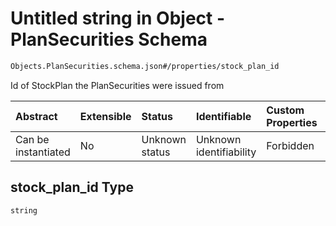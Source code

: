 # Untitled string in Object - PlanSecurities Schema

```txt
Objects.PlanSecurities.schema.json#/properties/stock_plan_id
```

Id of StockPlan the PlanSecurities were issued from

| Abstract            | Extensible | Status         | Identifiable            | Custom Properties | Additional Properties | Access Restrictions | Defined In                                                                                  |
| :------------------ | :--------- | :------------- | :---------------------- | :---------------- | :-------------------- | :------------------ | :------------------------------------------------------------------------------------------ |
| Can be instantiated | No         | Unknown status | Unknown identifiability | Forbidden         | Allowed               | none                | [PlanSecurities.schema.json*](../objects/PlanSecurities.schema.json "open original schema") |

## stock_plan_id Type

`string`
